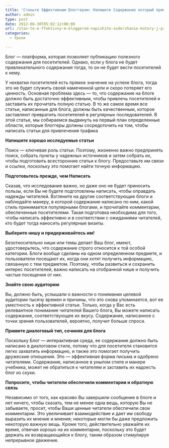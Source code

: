```yaml
---
title: 'Станьте Эффективным Блоггером: Напишите Содержание который привлечет трафик'
author: admin
type: post
date: 2012-06-30T05:02:12+00:00
url: /stan-te-e-ffektivny-m-bloggerom-napishite-soderzhanie-kotory-j-privlechet-trafik/
categories:
  - Уроки

---
```

Блог &#8212; платформа, которая позволяет публикацию полезного содержания для посетителей. Однако, если у блога не будет привлекательного содержания тогда, то он не будет вести посетителей к нему.

У нехватки посетителей есть прямое значение на успехе блога, тогда это не будет служить своей намеченной цели и скоро потеряет его ценность. Основная проблема здесь &#8212; то, что содержание на блоге должно быть достаточно эффективным, чтобы привлечь посетителей и заставить их прочитать полную статью. В то же самое время все статьи, написанные для блога, должны быть качественным, которое заставляют превратить посетителей в регулярных последователей. В этой статье, мы собираемся выдвинуть на первый план определенные области, которые блоггеры должны сосредоточить на том, чтобы написать статьи для привлечения трафика

**Напишите хорошо исследуемые статьи**

Поиск &#8212; ключевая роль статьи. Поэтому, жизненно важно предпринять поиск, собрать пункты у надежных источников и затем собрать их, чтобы подготовить всесторонние статьи к блогу. Предоставьте им связи и ссылки, поскольку это помогает найти точную информацию.

**Подготовьтесь прежде, чем Написать**

Сказав, что исследование важно, но даже оно не будет приносить пользы, если Вы не будете подготовлены написать, чтобы оправдать надежды читателей. Взгляните на другие соответствующие блоги и наблюдайте манеру, в которой содержание написано по ним, какой стиль принимается популярными блогами, и прочитайте комментарии, обеспеченные посетителями. Такая подготовка необходима для того, чтобы написать эффективно и в соответствии с ожиданиями читателей, кто будет тогда наносить регулярные визиты.

**Выберите нишу и придерживайтесь им!**

Безотносительно ниши или темы делает Ваш блог, имеют, удостоверьтесь, что содержание строго относится к той особой категории. Блоги вообще сделаны на одном определенном предмете, и пользователи посещают их, когда они хотят получить информацию, связанную с тем предметом. Поэтому, чтобы развиться и сохранить интерес посетителей, важно написать на отобранной нише и получить частые посещения от них.

**Знайте свою аудиторию**

Вы, должно быть, услышали о важности о понимании целевой аудитории тысячу времен и причины, что это снова упоминается, вот ее уместность к эффективной статье. Только, когда у Вас есть релевантное понимание читателей Вашего блога, Вы можете написать содержание, соответствующее их вкусу. Содержание, написанное с точки зрения пользователей, вероятно, получит больше спроса.

**Примите диалоговый тип, сочиняя для блога**

Поскольку Блог &#8212; интерактивная среда, ее содержание должно быть написано в диалоговом стиле, потому что для посетителя становится легко захватить информацию, и также это помогает получить дружеские отношения. Это &#8212; эффективная форма письма и одобрено читателями. Содержание, написанное в унылом стиле и манере учебника, может не обратиться к читателям и заставить их надоесть блог из скуки.

**Попросите, чтобы читатели обеспечили комментарии и обратную связь** 

Независимо от того, как красиво Вы завершили сообщение в блоге и нет ничего, чтобы сказать, тем не менее одна вещь, которую Вы не забываете, просит, чтобы Ваши ценные читатели обеспечили свои комментарии. Это увеличивает взаимодействие и дает им свободу выразить их мнение и мнения; некоторые могли бы даже предложить некоторую важную вещь. Кроме того, действительно уважайте их время, отвечая хорошо на их комментарии, поскольку это будет держать их возвращающийся к блогу, таким образом стимулируя непрерывное движение.